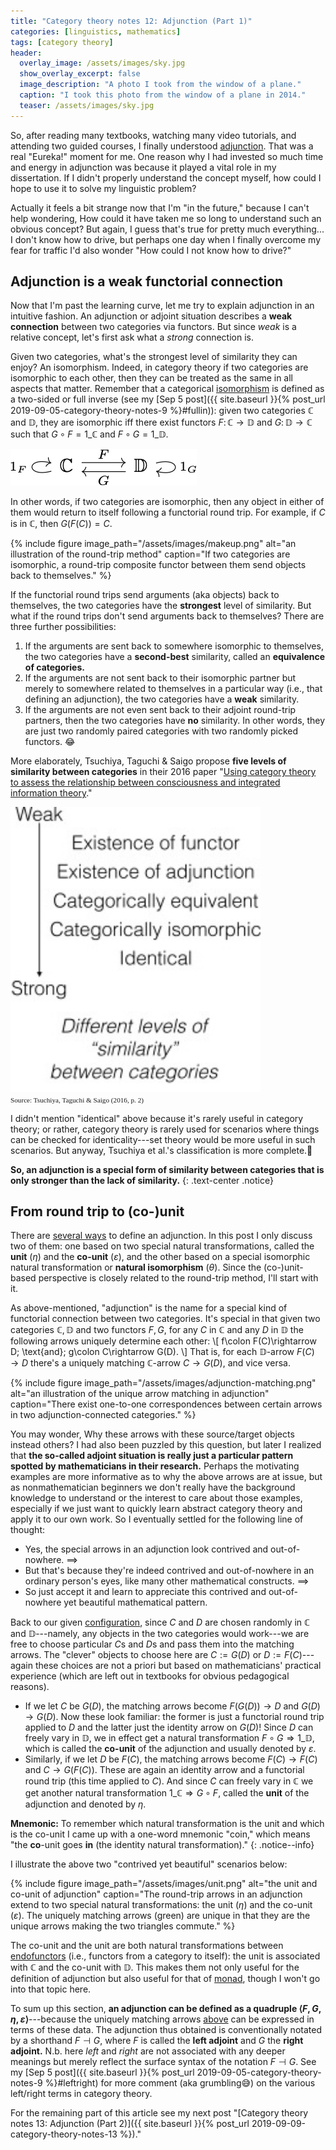 ```yaml
---
title: "Category theory notes 12: Adjunction (Part 1)"
categories: [linguistics, mathematics]
tags: [category theory]
header:
  overlay_image: /assets/images/sky.jpg
  show_overlay_excerpt: false
  image_description: "A photo I took from the window of a plane."
  caption: "I took this photo from the window of a plane in 2014."
  teaser: /assets/images/sky.jpg
---
```


So, after reading many textbooks, watching many video tutorials, and attending two guided courses, I finally understood [adjunction](https://en.wikipedia.org/wiki/Adjoint_functors). That was a real "Eureka!" moment for me. One reason why I had invested so much time and energy in adjunction was because it played a vital role in my dissertation. If I didn't properly understand the concept myself, how could I hope to use it to solve my linguistic problem?

Actually it feels a bit strange now that I'm "in the future," because I can't help wondering, How could it have taken me so long to understand such an obvious concept? But again, I guess that's true for pretty much everything... I don't know how to drive, but perhaps one day when I finally overcome my fear for traffic I'd also wonder "How could I not know how to drive?"

## Adjunction is a weak functorial connection
Now that I'm past the learning curve, let me try to explain adjunction in an intuitive fashion. An adjunction or adjoint situation describes a **weak connection** between two categories via functors. But since _weak_ is a relative concept, let's first ask what a _strong_ connection is.

Given two categories, what's the strongest level of similarity they can enjoy? An isomorphism. Indeed, in category theory if two categories are isomorphic to each other, then they can be treated as the same in all aspects that matter. Remember that a categorical [isomorphism](https://en.wikipedia.org/wiki/Isomorphism_of_categories) is defined as a two-sided or full inverse (see my [Sep 5 post]({{ site.baseurl }}{% post_url 2019-09-05-category-theory-notes-9 %}#fullin)): given two categories $\mathbb{C}$ and $\mathbb{D},$ they are isomorphic iff there exist functors $F\colon\mathbb{C}\rightarrow\mathbb{D}$ and $G\colon\mathbb{D}\rightarrow\mathbb{C}$ such that $G\circ F=1\_\mathbb{C}$ and $F\circ G=1\_\mathbb{D}.$

   ![category-level isomorphism](/assets/images/iso-cat.png)

In other words, if two categories are isomorphic, then any object in either of them would return to itself following a functorial round trip. For example, if $C$ is in $\mathbb{C},$ then $G(F(C))=C.$

{% include figure image_path="/assets/images/makeup.png" alt="an illustration of the round-trip method" caption="If two categories are isomorphic, a round-trip composite functor between them send objects back to themselves." %}

If the functorial round trips send arguments (aka objects) back to themselves, the two categories have the **strongest** level of similarity. But what if the round trips don't send arguments back to themselves? There are three further possibilities:
1. If the arguments are sent back to somewhere isomorphic to themselves, the two categories have a **second-best** similarity, called an **equivalence of categories.**
2. If the arguments are not sent back to their isomorphic partner but merely to somewhere related to themselves in a particular way (i.e., that defining an adjunction), the two categories have a **weak** similarity.
3. If the arguments are not even sent back to their adjoint round-trip partners, then the two categories have **no** similarity. In other words, they are just two randomly paired categories with two randomly picked functors. 😂

More elaborately, Tsuchiya, Taguchi &amp; Saigo propose **five levels of similarity between categories** in their 2016 paper "[Using category theory to assess the relationship between consciousness and integrated information theory](https://www.sciencedirect.com/science/article/pii/S0168010215002989)."

<img src="/assets/images/similarity.jpg" alt="five levels of similarity between categories" width="400"/><br>
<span style="font-family:serif;font-size:0.8em;">Source: Tsuchiya, Taguchi &amp; Saigo (2016, p.&nbsp;2)</span>

I didn't mention "identical" above because it's rarely useful in category theory; or rather, category theory is rarely used for scenarios where things can be checked for identicality---set theory would be more useful in such scenarios. But anyway, Tsuchiya et al.'s classification is more complete.🙂

**So, an adjunction is a special form of similarity between categories that is only stronger than the lack of similarity.**
{: .text-center .notice}

## From round trip to (co-)unit
There are [several ways](https://en.wikipedia.org/wiki/Adjoint_functors#Formal_definitions) to define an adjunction. In this post I only discuss two of them: one based on two special natural transformations, called the **unit** ($\eta$) and the **co-unit** ($\varepsilon$), and the other based on a special isomorphic natural transformation or **natural isomorphism** ($\theta$). Since the (co-)unit-based perspective is closely related to the round-trip method, I'll start with it.

As above-mentioned, "adjunction" is the name for a special kind of functorial connection between two categories. <a id="config"></a>It's special in that given two categories $\mathbb{C}, \mathbb{D}$ and two functors $F, G,$ for any $C$ in $\mathbb{C}$ and any $D$ in $\mathbb{D}$ the following arrows uniquely determine each other:
\\[ f\colon F(C)\rightarrow D\; \text{and}\; g\colon C\rightarrow G(D). \\]
That is, for each $\mathbb{D}$-arrow $F(C)\rightarrow D$ there's a uniquely matching $\mathbb{C}$-arrow $C\rightarrow G(D),$ and vice versa.

{% include figure image_path="/assets/images/adjunction-matching.png" alt="an illustration of the unique arrow matching in adjunction" caption="There exist one-to-one correspondences between certain arrows in two adjunction-connected categories." %}

You may wonder, Why these arrows with these source/target objects instead others? I had also been puzzled by this question, but later I realized that **the so-called adjoint situation is really just a particular pattern spotted by mathematicians in their research.** Perhaps the motivating examples are more informative as to why the above arrows are at issue, but as nonmathematician beginners we don't really have the background knowledge to understand or the interest to care about those examples, especially if we just want to quickly learn abstract category theory and apply it to our own work. So I eventually settled for the following line of thought:
- Yes, the special arrows in an adjunction look contrived and out-of-nowhere. ==>
- But that's because they're indeed contrived and out-of-nowhere in an ordinary person's eyes, like many other mathematical constructs. ==>
- So just accept it and learn to appreciate this contrived and out-of-nowhere yet beautiful mathematical pattern.


Back to our given <a href="#config">configuration</a>, since $C$ and $D$ are chosen randomly in $\mathbb{C}$ and $\mathbb{D}$---namely, any objects in the two categories would work---we are free to choose particular $C$s and $D$s and pass them into the matching arrows. The "clever" objects to choose here are $C := G(D)$ or $D := F(C)$---again these choices are not a priori but based on mathematicians' practical experience (which are left out in textbooks for obvious pedagogical reasons).
- If we let $C$ be $G(D),$ the matching arrows become $F(G(D))\rightarrow D$ and $G(D)\rightarrow G(D).$ Now these look familiar: the former is just a functorial round trip applied to $D$ and the latter just the identity arrow on $G(D)$! Since $D$ can freely vary in $\mathbb{D},$ we in effect get a natural transformation $F\circ G\Rightarrow 1\_\mathbb{D},$ which is called the **co-unit** of the adjunction and usually denoted by $\varepsilon.$ <!--N.b. the co-unit is a natural transformation between endofunctors ($\mathbb{C}\rightarrow\mathbb{C}$).-->
- Similarly, if we let $D$ be $F(C),$ the matching arrows become $F(C)\rightarrow F(C)$ and $C\rightarrow G(F(C)).$ These are again an identity arrow and a functorial round trip (this time applied to $C$). And since $C$ can freely vary in $\mathbb{C}$ we get another natural transformation $1\_\mathbb{C}\Rightarrow G\circ F,$ called the **unit** of the adjunction and denoted by $\eta.$ <!--N.b. the unit is also a natural transformation between endofunctors ($\mathbb{D}\rightarrow\mathbb{D}$).-->

**Mnemonic:** To remember which natural transformation is the unit and which is the co-unit I came up with a one-word mnemonic "coin," which means "the **co**-unit goes **in** (the identity natural transformation)."
{: .notice--info}

I illustrate the above two "contrived yet beautiful" scenarios below:<a id="contrived"></a>

{% include figure image_path="/assets/images/unit.png" alt="the unit and co-unit of adjunction" caption="The round-trip arrows in an adjunction extend to two special natural transformations: the unit ($\eta$) and the co-unit ($\varepsilon$). The uniquely matching arrows (green) are unique in that they are the unique arrows making the two triangles commute." %}

The co-unit and the unit are both natural transformations between [endofunctors](https://ncatlab.org/nlab/show/endofunctor) (i.e., functors from a category to itself): the unit is associated with $\mathbb{C}$ and the co-unit with $\mathbb{D}.$ This makes them not only useful for the definition of adjunction but also useful for that of [monad](https://en.wikipedia.org/wiki/Monad_(category_theory)), though I won't go into that topic here.

To sum up this section, **an adjunction can be defined as a quadruple $\langle F, G, \eta, \varepsilon\rangle$**---because the uniquely matching arrows <a href="#contrived">above</a> can be expressed in terms of these data. The adjunction thus obtained is conventionally notated by a shorthand $F \dashv G,$ <a id="nodeep"></a>where $F$ is called the **left adjoint** and $G$ the **right adjoint.** N.b. here _left_ and _right_ are not associated with any deeper meanings but merely reflect the surface syntax of the notation $F \dashv G.$ See my [Sep 5 post]({{ site.baseurl }}{% post_url 2019-09-05-category-theory-notes-9 %}#leftright) for more comment (aka grumbling😅) on the various left/right terms in category theory.

For the remaining part of this article see my next post "[Category theory notes 13: Adjunction (Part 2)]({{ site.baseurl }}{% post_url 2019-09-09-category-theory-notes-13 %})."

